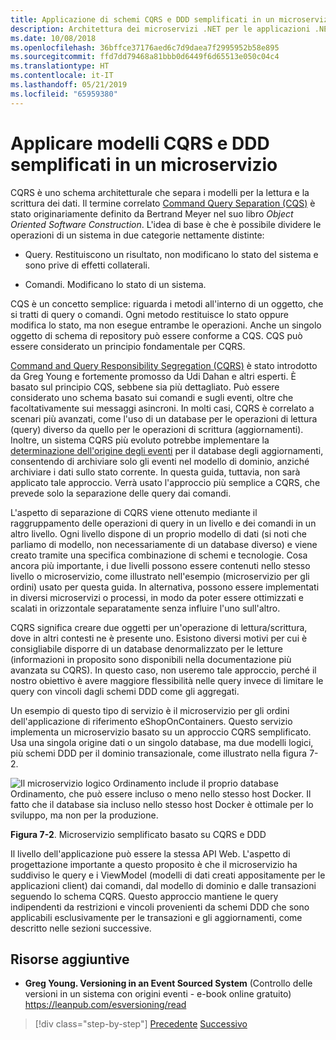 ```yaml
---
title: Applicazione di schemi CQRS e DDD semplificati in un microservizio
description: Architettura dei microservizi .NET per le applicazioni .NET in contenitori | Riconoscere la relazione globale tra criteri CQRS e DDD.
ms.date: 10/08/2018
ms.openlocfilehash: 36bffce37176aed6c7d9daea7f2995952b58e895
ms.sourcegitcommit: ffd7dd79468a81bbb0d6449f6d65513e050c04c4
ms.translationtype: HT
ms.contentlocale: it-IT
ms.lasthandoff: 05/21/2019
ms.locfileid: "65959380"
---
```

# <a name="apply-simplified-cqrs-and-ddd-patterns-in-a-microservice"></a>Applicare modelli CQRS e DDD semplificati in un microservizio

CQRS è uno schema architetturale che separa i modelli per la lettura e la scrittura dei dati. Il termine correlato [Command Query Separation (CQS)](https://martinfowler.com/bliki/CommandQuerySeparation.html) è stato originariamente definito da Bertrand Meyer nel suo libro *Object Oriented Software Construction*. L'idea di base è che è possibile dividere le operazioni di un sistema in due categorie nettamente distinte:

- Query. Restituiscono un risultato, non modificano lo stato del sistema e sono prive di effetti collaterali.

- Comandi. Modificano lo stato di un sistema.

CQS è un concetto semplice: riguarda i metodi all'interno di un oggetto, che si tratti di query o comandi. Ogni metodo restituisce lo stato oppure modifica lo stato, ma non esegue entrambe le operazioni. Anche un singolo oggetto di schema di repository può essere conforme a CQS. CQS può essere considerato un principio fondamentale per CQRS.

[Command and Query Responsibility Segregation (CQRS)](https://martinfowler.com/bliki/CQRS.html) è stato introdotto da Greg Young e fortemente promosso da Udi Dahan e altri esperti. È basato sul principio CQS, sebbene sia più dettagliato. Può essere considerato uno schema basato sui comandi e sugli eventi, oltre che facoltativamente sui messaggi asincroni. In molti casi, CQRS è correlato a scenari più avanzati, come l'uso di un database per le operazioni di lettura (query) diverso da quello per le operazioni di scrittura (aggiornamenti). Inoltre, un sistema CQRS più evoluto potrebbe implementare la [determinazione dell'origine degli eventi](https://martinfowler.com/eaaDev/EventSourcing.html) per il database degli aggiornamenti, consentendo di archiviare solo gli eventi nel modello di dominio, anziché archiviare i dati sullo stato corrente. In questa guida, tuttavia, non sarà applicato tale approccio. Verrà usato l'approccio più semplice a CQRS, che prevede solo la separazione delle query dai comandi.

L'aspetto di separazione di CQRS viene ottenuto mediante il raggruppamento delle operazioni di query in un livello e dei comandi in un altro livello. Ogni livello dispone di un proprio modello di dati (si noti che parliamo di modello, non necessariamente di un database diverso) e viene creato tramite una specifica combinazione di schemi e tecnologie. Cosa ancora più importante, i due livelli possono essere contenuti nello stesso livello o microservizio, come illustrato nell'esempio (microservizio per gli ordini) usato per questa guida. In alternativa, possono essere implementati in diversi microservizi o processi, in modo da poter essere ottimizzati e scalati in orizzontale separatamente senza influire l'uno sull'altro.

CQRS significa creare due oggetti per un'operazione di lettura/scrittura, dove in altri contesti ne è presente uno. Esistono diversi motivi per cui è consigliabile disporre di un database denormalizzato per le letture (informazioni in proposito sono disponibili nella documentazione più avanzata su CQRS). In questo caso, non useremo tale approccio, perché il nostro obiettivo è avere maggiore flessibilità nelle query invece di limitare le query con vincoli dagli schemi DDD come gli aggregati.

Un esempio di questo tipo di servizio è il microservizio per gli ordini dell'applicazione di riferimento eShopOnContainers. Questo servizio implementa un microservizio basato su un approccio CQRS semplificato. Usa una singola origine dati o un singolo database, ma due modelli logici, più schemi DDD per il dominio transazionale, come illustrato nella figura 7-2.

![Il microservizio logico Ordinamento include il proprio database Ordinamento, che può essere incluso o meno nello stesso host Docker. Il fatto che il database sia incluso nello stesso host Docker è ottimale per lo sviluppo, ma non per la produzione.](./media/image2.png)

**Figura 7-2**. Microservizio semplificato basato su CQRS e DDD

Il livello dell'applicazione può essere la stessa API Web. L'aspetto di progettazione importante a questo proposito è che il microservizio ha suddiviso le query e i ViewModel (modelli di dati creati appositamente per le applicazioni client) dai comandi, dal modello di dominio e dalle transazioni seguendo lo schema CQRS. Questo approccio mantiene le query indipendenti da restrizioni e vincoli provenienti da schemi DDD che sono applicabili esclusivamente per le transazioni e gli aggiornamenti, come descritto nelle sezioni successive.

## <a name="additional-resources"></a>Risorse aggiuntive

- **Greg Young. Versioning in an Event Sourced System** (Controllo delle versioni in un sistema con origini eventi - e-book online gratuito) \
   <https://leanpub.com/esversioning/read>

>[!div class="step-by-step"]
>[Precedente](index.md)
>[Successivo](eshoponcontainers-cqrs-ddd-microservice.md)

